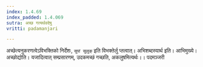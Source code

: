 ```yaml
---
index: 1.4.69
index_padded: 1.4.069
sutra: अच्छ गत्यर्थवदेषु
vritti: padamanjari

---
```

अच्छेत्यनुकरणत्वेऽविभक्तिको निर्देशः, `सुपां सुलुक्` इति विभक्तेर्लु प्तत्वात्। अभिशब्दस्यार्थ इति। आभिमुख्ये। अच्छोद्योति। यजादित्वात् सम्प्रसारणम्, उदकमच्छं गच्छति, अकलुषमित्यर्थः।।
पदमञ्जरी